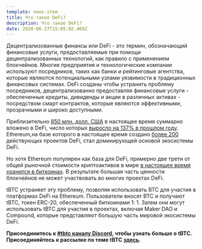```yaml
---
template: news-item
title: Что такое DeFi?
description: Что такое DeFi?
date: 2020-06-27T15:05:02.469Z
---
```

Децентрализованные финансы или DeFi - это термин, обозначающий финансовые услуги, предоставляемые при помощи децентрализованных технологий, как правило с применением блокчейнов. Многие предприятия и технологические компании используют посредников, таких как банки и рейтинговые агентства, которые являются потенциальными узлами уязвимости в традиционных финансовых системах. DeFi созданы чтобы устранить проблему посредников, децентрализованно предоставляя финансовые услуги - обеспеченные кредиты, дивиденды и акции в различных активах - посредством смарт контрактов, которые являются эффективными, прозрачными и широко доступными.

Приблизительно [850 млн. долл. США](http://defipulse.com) в настоящее время суммарно вложено в DeFi, число которых [выросло на 137% в прошлом году](https://defirate.com/market-report-2019/). Ethereum,на базе которого в настоящее время создано [более 200](https://defiprime.com/ethereum) действующих проектов DeFi, стал доминирующей основой экосистемы DeFi.

Но хотя Ethereum популярен как база для DeFi, примерно две трети от общей рыночной стоимости криптоактивов в мире [в настоящее время хранится в биткоинах](https://coinmarketcap.com/charts/). В результате большая часть ценности блокчейнов не может участвовать во многих проектах DeFi.

tBTC устраняет эту проблему, позволяя использовать BTC для участия в платформах DeFi на Ethereum. Пользователи вносят BTC и получают tBTC, токен ERC-20, обеспеченный биткоинами 1: 1. Затем они могут использовать tBTC для участия в проектах, включая Maker DAO и Compound, которые представляют большую часть мировой экосистемы DeFi.

**Присоединитесь к [\#tbtc каналу Discord](https://discord.com/invite/threshold?ref=tbtc.network), чтобы узнать больше о tBTC. Присоединяйтесь к рассылке по теме tBTC [здесь](https://tbtc.network/#mailing-list).**

